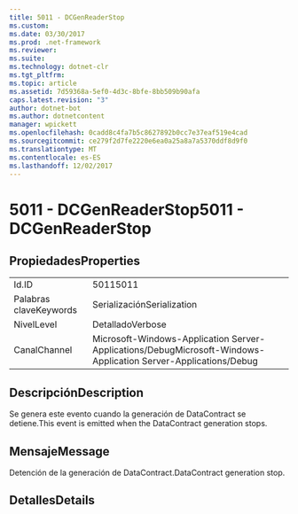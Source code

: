 ```yaml
---
title: 5011 - DCGenReaderStop
ms.custom: 
ms.date: 03/30/2017
ms.prod: .net-framework
ms.reviewer: 
ms.suite: 
ms.technology: dotnet-clr
ms.tgt_pltfrm: 
ms.topic: article
ms.assetid: 7d59368a-5ef0-4d3c-8bfe-8bb509b90afa
caps.latest.revision: "3"
author: dotnet-bot
ms.author: dotnetcontent
manager: wpickett
ms.openlocfilehash: 0cadd8c4fa7b5c8627892b0cc7e37eaf519e4cad
ms.sourcegitcommit: ce279f2d7fe2220e6ea0a25a8a7a5370ddf8d9f0
ms.translationtype: MT
ms.contentlocale: es-ES
ms.lasthandoff: 12/02/2017
---
```

# <a name="5011---dcgenreaderstop"></a><span data-ttu-id="e901a-102">5011 - DCGenReaderStop</span><span class="sxs-lookup"><span data-stu-id="e901a-102">5011 - DCGenReaderStop</span></span>
## <a name="properties"></a><span data-ttu-id="e901a-103">Propiedades</span><span class="sxs-lookup"><span data-stu-id="e901a-103">Properties</span></span>  
  
|||  
|-|-|  
|<span data-ttu-id="e901a-104">Id.</span><span class="sxs-lookup"><span data-stu-id="e901a-104">ID</span></span>|<span data-ttu-id="e901a-105">5011</span><span class="sxs-lookup"><span data-stu-id="e901a-105">5011</span></span>|  
|<span data-ttu-id="e901a-106">Palabras clave</span><span class="sxs-lookup"><span data-stu-id="e901a-106">Keywords</span></span>|<span data-ttu-id="e901a-107">Serialización</span><span class="sxs-lookup"><span data-stu-id="e901a-107">Serialization</span></span>|  
|<span data-ttu-id="e901a-108">Nivel</span><span class="sxs-lookup"><span data-stu-id="e901a-108">Level</span></span>|<span data-ttu-id="e901a-109">Detallado</span><span class="sxs-lookup"><span data-stu-id="e901a-109">Verbose</span></span>|  
|<span data-ttu-id="e901a-110">Canal</span><span class="sxs-lookup"><span data-stu-id="e901a-110">Channel</span></span>|<span data-ttu-id="e901a-111">Microsoft-Windows-Application Server-Applications/Debug</span><span class="sxs-lookup"><span data-stu-id="e901a-111">Microsoft-Windows-Application Server-Applications/Debug</span></span>|  
  
## <a name="description"></a><span data-ttu-id="e901a-112">Descripción</span><span class="sxs-lookup"><span data-stu-id="e901a-112">Description</span></span>  
 <span data-ttu-id="e901a-113">Se genera este evento cuando la generación de DataContract se detiene.</span><span class="sxs-lookup"><span data-stu-id="e901a-113">This event is emitted when the DataContract generation stops.</span></span>  
  
## <a name="message"></a><span data-ttu-id="e901a-114">Mensaje</span><span class="sxs-lookup"><span data-stu-id="e901a-114">Message</span></span>  
 <span data-ttu-id="e901a-115">Detención de la generación de DataContract.</span><span class="sxs-lookup"><span data-stu-id="e901a-115">DataContract generation stop.</span></span>  
  
## <a name="details"></a><span data-ttu-id="e901a-116">Detalles</span><span class="sxs-lookup"><span data-stu-id="e901a-116">Details</span></span>
